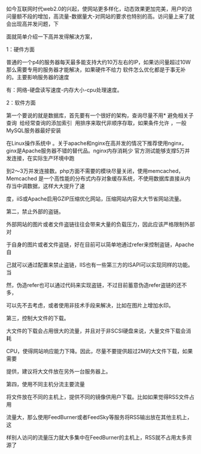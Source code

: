 

如今互联网时代web2.0的兴起，使网站更多样化，动态效果更加完美，用户的访问量额不段的增加，高流量-数据量大-对网站的要求也特别的高。访问量上来了就会出现高并发问题，下



面就简单介绍一下高并发得解决方案，



1：硬件方面



普通的一个p4的服务器每天最多能支持大约10万左右的IP，如果访问量超过10W那么需要专用的服务器才能解决，如果硬件不给力 软件怎么优化都是于事无补的。主要影响服务器的速度



有：网络-硬盘读写速度-内存大小-cpu处理速度。



2：软件方面



第一个要说的就是数据库，首先要有一个很好的架构，查询尽量不用* 避免相关子查询  给经常查询的添加索引  用排序来取代非顺序存取，如果条件允许 ，一般MySQL服务器最好安装



在Linux操作系统中 。关于apache和nginx在高并发的情况下推荐使用nginx，ginx是Apache服务器不错的替代品。nginx内存消耗少 官方测试能够支撑5万并发连接，在实际生产环境中跑



到2～3万并发连接数。php方面不需要的模块尽量关闭，使用memcached，Memcached 是一个高性能的分布式内存对象缓存系统，不使用数据库直接从内存当中调数据，这样大大提升了速



度，iiS或Apache启用GZIP压缩优化网站，压缩网站内容大大节省网站流量。



第二，禁止外部的盗链。



外部网站的图片或者文件盗链往往会带来大量的负载压力，因此应该严格限制外部对

于自身的图片或者文件盗链，好在目前可以简单地通过refer来控制盗链，Apache自

己就可以通过配置来禁止盗链，IIS也有一些第三方的ISAPI可以实现同样的功能。当

然，伪造refer也可以通过代码来实现盗链，不过目前蓄意伪造refer盗链的还不多，

可以先不去考虑，或者使用非技术手段来解决，比如在图片上增加水印。



第三，控制大文件的下载。



大文件的下载会占用很大的流量，并且对于非SCSI硬盘来说，大量文件下载会消耗

CPU，使得网站响应能力下降。因此，尽量不要提供超过2M的大文件下载，如果需要

提供，建议将大文件放在另外一台服务器上。



第四，使用不同主机分流主要流量



将文件放在不同的主机上，提供不同的镜像供用户下载。比如如果觉得RSS文件占用

流量大，那么使用FeedBurner或者FeedSky等服务将RSS输出放在其他主机上，这

样别人访问的流量压力就大多集中在FeedBurner的主机上，RSS就不占用太多资源了

